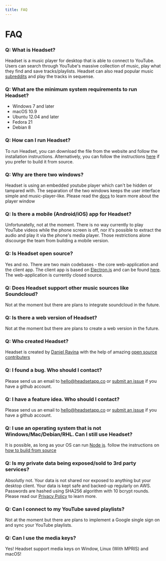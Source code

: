 ```yaml
---
title: FAQ
---
```

# FAQ

### Q: What is Headset?
Headset is a music player for desktop that is able to connect to YouTube. Users can search through YouTube's massive collection of music, play what they find and save tracks/playlists. Headset can also read popular music [subreddits](https://www.youtube.com/watch?v=EvEcBq5yWGw) and play the tracks in sequense.

### Q: What are the minimum system requirements to run Headset?

- Windows 7 and later
- macOS 10.9
- Ubuntu 12.04 and later
- Fedora 21
- Debian 8

### Q: How can I run Headset?

To run Headset, you can download the file from the website and follow the installation instructions. Alternatively, you can follow the instructions [here](https://github.com/headsetapp/headset-electron#build-from-source) if you prefer to build it from source.

### Q: Why are there two windows?
Headset is using an embedded youtube player which can't be hidden or tampared with. The separation of the two windows keeps the user interface simple and music-player-like. Please read the [docs](https://headsetapp.co/docs/player-window) to learn more about the player window

### Q: Is there a mobile (Android/iOS) app for Headset?

Unfortunatelly, not at the moment. There is no way currently to play YouTube videos while the phone screen is off, nor it's possible to extract the audio and play it via the phone's media player. Those restrictions alone discourge the team from building a mobile version.

### Q: Is Headset open source?

Yes and no. There are two main codebases - the core web-application and the client app. The client app is based on [Electron.js](https://electronjs.org/) and can be found [here](https://github.com/headsetapp/headset-electron). The web-application is currently closed source.

### Q: Does Headset support other music sources like Soundcloud?

Not at the moment but there are plans to integrate soundcloud in the future.

### Q: Is there a web version of Headset?

Not at the moment but there are plans to create a web version in the future.

### Q: Who created Headset?
Headset is created by [Daniel Ravina](https://twitter.com/danielravina) with the help of amazing [open source contributers](https://github.com/headsetapp/headset-electron/graphs/contributors)

### Q: I found a bug. Who should I contact?

Please send us an email to [hello@headsetapp.co](mailto:hello@headsetapp.co) or [submit an issue](https://github.com/headsetapp/headset-electron/issues/new) if you have a github account.

### Q: I have a feature idea. Who should I contact?

Please send us an email to [hello@headsetapp.co](mailto:hello@headsetapp.co) or [submit an issue](https://github.com/headsetapp/headset-electron/issues/new) if you have a github account.

### Q: I use an operating system that is not Windows/Mac/Debian/RHL. Can I still use Headset?

It is possible, as long as your OS can run [Node js](https://nodejs.org). follow the instructions on [how to build from source](https://github.com/headsetapp/headset-electron#build-from-source)

### Q: Is my private data being exposed/sold to 3rd party services?

Absolutly not. Your data is not shared nor exposed to anything but your desktop client. Your data is kept safe and backed-up regularly on AWS. Passwords are hashed using SHA256 algorithm with 10 bcrypt rounds. Please read our [Privacy Policy](https://headsetapp.co/legal/privacy/) to learn more.

### Q: Can I connect to my YouTube saved playlists?

Not at the moment but there are plans to implement a Google single sign on and sync your YouTube playlists.

### Q: Can I use the media keys?
Yes! Headset support media keys on Window, Linux (With MPRIS) and macOS!
